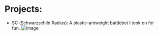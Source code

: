 # Projects: 

- SC (Schwarzschild Radius): A plastic-antweight battlebot I took on for fun.
![image](https://github.com/aRandomHumanoid/CAD/assets/51519362/6624c545-8954-4b41-81c6-bc0a0f522ebd)


